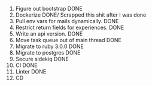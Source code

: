 1. Figure out bootstrap DONE
2. Dockerize  DONE/ Scrapped this shit after I was done
3. Pull env vars for mails dynamically. DONE
4. Restrict return fields for experiences. DONE 
5. Write an api version. DONE
6. Move task queue out of main thread DONE
7. Migrate to ruby 3.0.0 DONE
8. Migrate to postgres DONE
9. Secure sidekiq DONE
10. CI DONE
11. Linter DONE
12. CD
